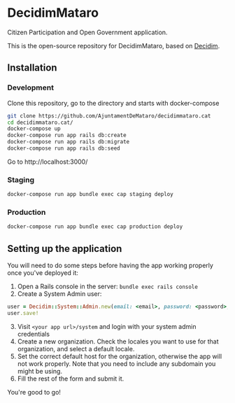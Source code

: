 # DecidimMataro

Citizen Participation and Open Government application.

This is the open-source repository for DecidimMataro, based on [Decidim](https://github.com/decidim/decidim).

## Installation

### Development

Clone this repository, go to the directory and starts with docker-compose

```bash
git clone https://github.com/AjuntamentDeMataro/decidimmataro.cat
cd decidimmataro.cat/
docker-compose up
docker-compose run app rails db:create
docker-compose run app rails db:migrate
docker-compose run app rails db:seed
```

Go to http://localhost:3000/

### Staging

```bash
docker-compose run app bundle exec cap staging deploy
```

### Production

```bash
docker-compose run app bundle exec cap production deploy
```

## Setting up the application

You will need to do some steps before having the app working properly once you've deployed it:

1. Open a Rails console in the server: `bundle exec rails console`
2. Create a System Admin user:
```ruby
user = Decidim::System::Admin.new(email: <email>, password: <password>, password_confirmation: <password>)
user.save!
```
3. Visit `<your app url>/system` and login with your system admin credentials
4. Create a new organization. Check the locales you want to use for that organization, and select a default locale.
5. Set the correct default host for the organization, otherwise the app will not work properly. Note that you need to include any subdomain you might be using.
6. Fill the rest of the form and submit it.

You're good to go!
